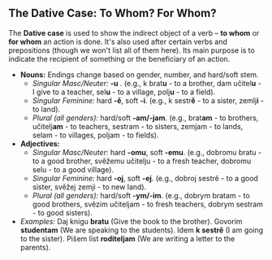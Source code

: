 ## The Dative Case: To Whom? For Whom?

The **Dative case** is used to show the indirect object of a verb – **to whom** or **for whom** an action is done. It's also used after certain verbs and prepositions (though we won't list all of them here). 
Its main purpose is to indicate the recipient of something or the beneficiary of an action.

* **Nouns:** Endings change based on gender, number, and hard/soft stem.
    * *Singular Masc/Neuter:* **-u** . (e.g., k brat**u** - to a brother, dam učitel**u** - I give to a teacher, sel**u** - to a village, polj**u** - to a field).
    * *Singular Feminine:* hard **-ě**, soft **-i**. (e.g., k sestr**ě** - to a sister, zemlj**i** - to land).
    * *Plural (all genders):* hard/soft **-am/-jam**. (e.g., brat**am** - to brothers, učitelj**am** - to teachers, sestram - to sisters, zemjam - to lands, selam - to villages, poljam - to fields).
* **Adjectives:**
    * *Singular Masc/Neuter:* hard **-omu**, soft **-emu**. (e.g., dobromu bratu - to a good brother, svěžemu učitelju - to a fresh teacher, dobromu selu - to a good village).
    * *Singular Feminine:* hard **-oj**, soft **-ej**. (e.g., dobroj sestrě - to a good sister, svěžej zemji - to new land).
    * *Plural (all genders):* hard/soft **-ym/-im**. (e.g., dobrym bratam - to good brothers, svězim učiteljam - to fresh teachers, dobrym sestram - to good sisters).
* *Examples:* Daj knigu **bratu** (Give the book to the brother). Govorim **studentam** (We are speaking to the students). Idem **k sestrě** (I am going to the sister). Pišem list **roditeljam** (We are writing a letter to the parents).